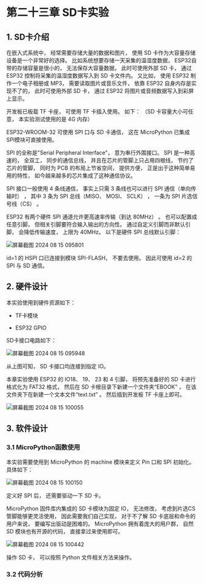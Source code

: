 # 第二十三章 SD卡实验

## 1. SD卡介绍

在嵌入式系统中， 经常需要存储大量的数据和图片， 使用 SD 卡作为大容量存储设备是一个非常好的选择。 比如系统想要存储一天采集的温湿度数据， ESP32自带的存储容量是很小的， 无法保存大容量数据， 此时可使用外部 SD 卡， 通过ESP32 控制将采集的温湿度数据写入到 SD 卡文件内。 又比如， 使用 ESP32 制作一个电子相册或 MP3， 需要读取图片或音乐文件， 依靠 ESP32 自身内存是实现不了的， 此时可使用外部 SD 卡， 通过 ESP32 将图片或音频数据写入到彩屏上显示。

开发板已板载 TF 卡座， 可使用 TF 卡插入使用。 如下： （SD 卡容量大小可任意， 本实验测试使用的是 4G 内存）

ESP32-WROOM-32 可使用 SPI 口与 SD 卡通信， 这在 MicroPython 已集成 SPI模块可直接使用。

SPI 的全称是"Serial Peripheral Interface"， 意为串行外围接口。 SPI 是一种高速的， 全双工， 同步的通信总线， 并且在芯片的管脚上只占用四根线， 节约了芯片的管脚， 同时为 PCB 的布局上节省空间， 提供方便， 正是出于这种简单易用的特性， 如今越来越多的芯片集成了这种通信协议。

SPI 接口一般使用 4 条线通信， 事实上只需 3 条线也可以进行 SPI 通信（单向传输时） ， 其中 3 条为 SPI 总线（MISO、 MOSI、 SCLK） ， 一条为 SPI 片选信号线（CS） 。

ESP32 有两个硬件 SPI 通道允许更高速率传输（到达 80MHz） 。 也可以配置成任意引脚， 但相关引脚要符合输入输出的方向性。 通过自定义引脚而非默认引脚， 会降低传输速度， 上限为 40MHz。 以下是硬件 SPI 总线默认引脚：

![屏幕截图 2024 08 15 095801](https://img.picgo.net/2024/08/15/-2024-08-15-095801fffb3b43f26dfb5f.png)

id=1 的 HSPI 口已连接到模块 SPI-FLASH， 不要去使用。 因此可使用 id=2 的SPI 与 SD 通信。

## 2. 硬件设计

本实验使用到硬件资源如下：

- TF卡模块

- ESP32 GPIO

SD卡接口电路如下：

![屏幕截图 2024 08 15 095948](https://img.picgo.net/2024/08/15/-2024-08-15-0959486725506407e74354.png)

从上图可知， SD 卡接口均连接到指定 IO。

本章实验使用 ESP32 的 IO18、 19、 23 和 4 引脚， 将预先准备好的 SD 卡进行格式化为 FAT32 格式， 然后在 SD 卡根目录下新建一个文件夹“EBOOK” ， 在该文件夹下在新建一个文本文件“text.txt” 。 然后插到开发板 TF 卡座上即可。

![屏幕截图 2024 08 15 100055](https://img.picgo.net/2024/08/15/-2024-08-15-1000558788e2dce5d8c898.png)

## 3. 软件设计

### 3.1 MicroPython函数使用

本实验需要使用到 MicroPython 的 machine 模块来定义 Pin 口和 SPI 初始化。 具体如下：

![屏幕截图 2024 08 15 100150](https://img.picgo.net/2024/08/15/-2024-08-15-100150cbf9d0f4d05ae2d8.png)

定义好 SPI 后， 还需要驱动一下 SD 卡。

MicroPython 固件库内集成的 SD 卡模块为固定 IO， 无法修改， 考虑到片选CS 管脚能够更灵活使用， 因此需要我们自己实现， 对于不了解 SD 卡底层和命令的用户来说， 要编写出驱动是困难的。 MicroPython 拥有着庞大的用户群， 自然SD 模块也有开源的代码， 直接拿过来使用即可。

![屏幕截图 2024 08 15 100442](https://img.picgo.net/2024/08/15/-2024-08-15-1004425cbbed31be275bbc.png)

操作 SD 卡， 可以按照 Python 文件相关方法来操作。

### 3.2 代码分析

```python

```
